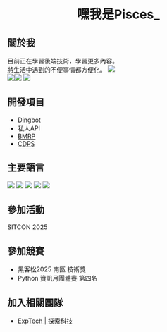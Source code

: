 <h1 align="center">嘿我是Pisces_</h1>  

## 關於我
目前正在學習後端技術，學習更多內容。  
將生活中遇到的不便事情都方便化。
![](https://github-profile-summary-cards.vercel.app/api/cards/profile-details?username=PiscesXD&theme=2077)  
![](http://github-profile-summary-cards.vercel.app/api/cards/repos-per-language?username=PiscesXD&theme=2077)![](https://github-profile-summary-cards.vercel.app/api/cards/most-commit-language?username=PiscesXD&theme=2077)
![](http://github-profile-summary-cards.vercel.app/api/cards/stats?username=PiscesXD&theme=2077)
## 開發項目
* [Dingbot](https://discord.gg/dingbot-zhi-yuan-zong-he-tao-lun-qun-746055685594284061)
* 私人API
* [BMRP](https://github.com/ExpTechTW)
* [CDPS](https://github.com/ExpTechTW/CDPS)
## 主要語言
![](https://img.shields.io/badge/%20-typescript-gray?logo=typescript&style=for-the-badge&) 
![](https://img.shields.io/badge/%20-javascript-gray?logo=javascript&style=for-the-badge&) 
![](https://img.shields.io/badge/%20-python-gray?logo=python&style=for-the-badge&) 
![](https://img.shields.io/badge/%20-c-gray?logo=c&style=for-the-badge&) 
![](https://img.shields.io/badge/%20-C++-gray?logo=cplusplus&style=for-the-badge) 
## 參加活動
SITCON 2025
## 參加競賽
* 黑客松2025 南區 技術獎
* Python 資訊月團體賽 第四名
## 加入相關團隊
* [ExpTech | 探索科技](https://github.com/ExpTechTW)
